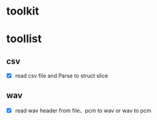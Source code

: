 # toolkit

# toollist

## csv
- [x] read csv file and Parse to struct slice

## wav
- [x] read wav header from file、pcm to wav or wav to pcm

